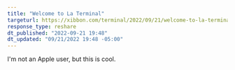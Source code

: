 ```yaml
---
title: "Welcome to La Terminal"
targeturl: https://xibbon.com/terminal/2022/09/21/welcome-to-la-terminal.html 
response_type: reshare
dt_published: "2022-09-21 19:48"
dt_updated: "09/21/2022 19:48 -05:00"
---
```


I'm not an Apple user, but this is cool.